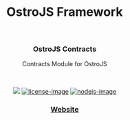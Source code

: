 <div align="center">
  <h1>OstroJS Framework</h1>
  
</div>
<br />

<div align="center">
  <h3>OstroJS Contracts</h3>
  <p>Contracts Module for OstroJS</p>
</div>

<br />

<div align="center">

![][javascript-image] [![license-image]][license-url] [![nodejs-image]][npm-url]

</div>

<div align="center">
  <h3>
    <a href="https://ostrojs.com">
      Website
    </a>
   
  </h3>
</div>

 
[javascript-image]: https://img.shields.io/badge/JS-javascript-green
[javascript-url]:  "javascript"

[nodejs-image]: https://img.shields.io/badge/node-%3E%3D%2012.0.0-green
[npm-url]: https://npmjs.org/package/@ostrojs/contracts "npm"

[license-image]: https://img.shields.io/github/license/ostrojs/contracts
[license-url]: LICENSE.md "license"
